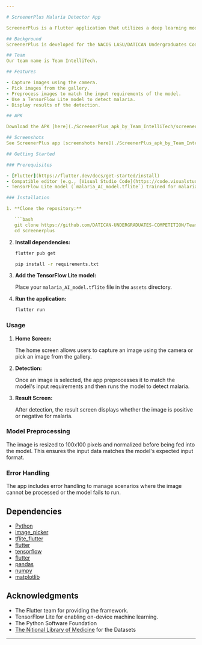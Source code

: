 ```yaml
---

# ScreenerPlus Malaria Detector App

ScreenerPlus is a Flutter application that utilizes a deep learning model to detect malaria from blood smear images. This app allows users to either capture an image using the camera or pick an image from the gallery, process it, and then determine whether the image is positive or negative for malaria.

## Background
ScreenerPlus is developed for the NACOS LASU/DATICAN Undergraduates Coding Competition. The focus of this competition is to identify Nigerian youths who will become future leaders in the field of Artificial Intelligence (AI) and Data Science (DS) with special applications in Medicine.

## Team
Our team name is Team IntelliTech.

## Features

- Capture images using the camera.
- Pick images from the gallery.
- Preprocess images to match the input requirements of the model.
- Use a TensorFlow Lite model to detect malaria.
- Display results of the detection.

## APK

Download the APK [here](./ScreenerPlus_apk_by_Team_IntelliTech/screenerplus.apk).

## Screenshots
See ScreenerPlus app [screenshots here](./ScreenerPlus_apk_by_Team_IntelliTech/screenshots/)

## Getting Started

### Prerequisites

- [Flutter](https://flutter.dev/docs/get-started/install)
- Compatible editor (e.g., [Visual Studio Code](https://code.visualstudio.com/) or [Android Studio](https://developer.android.com/studio))
- TensorFlow Lite model (`malaria_AI_model.tflite`) trained for malaria detection.

### Installation

1. **Clone the repository:**

   ```bash
   git clone https://github.com/DATICAN-UNDERGRADUATES-COMPETITION/Team-IntelliTech.git
   cd screenerplus
   ```

2. **Install dependencies:**


   ```bash
   flutter pub get
   ```

   
   ```bash
   pip install -r requirements.txt

   ```

3. **Add the TensorFlow Lite model:**

   Place your `malaria_AI_model.tflite` file in the `assets` directory.

4. **Run the application:**

   ```bash
   flutter run
   ```

### Usage

1. **Home Screen:**

   The home screen allows users to capture an image using the camera or pick an image from the gallery.

2. **Detection:**

   Once an image is selected, the app preprocesses it to match the model's input requirements and then runs the model to detect malaria.

3. **Result Screen:**

   After detection, the result screen displays whether the image is positive or negative for malaria.

### Model Preprocessing

The image is resized to 100x100 pixels and normalized before being fed into the model. This ensures the input data matches the model's expected input format.

### Error Handling

The app includes error handling to manage scenarios where the image cannot be processed or the model fails to run.

## Dependencies

- [Python](https://www.python.org/downloads)
- [image_picker](https://pub.dev/packages/image_picker)
- [tflite_flutter](https://pub.dev/packages/tflite_flutter)
- [flutter](https://flutter.dev/)
- [tensorflow](https://www.tensorflow.org)
- [flutter](https://flutter.dev/)
- [pandas](https://pandas.pydata.org/)
- [numpy](https://numpy.org/)
- [matplotlib](https://matplotlib.org/)


## Acknowledgments

- The Flutter team for providing the framework.
- TensorFlow Lite for enabling on-device machine learning.
- The Python Software Foundation
- [The Nitional Library of Medicine](https://lhncbc.nlm.nih.gov/LHC-downloads/downloads.html#malaria-datasets) for the Datasets


---
```

